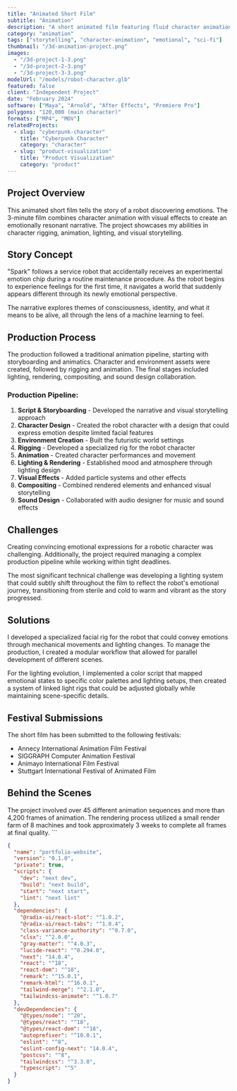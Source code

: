 ```yaml
---
title: "Animated Short Film"
subtitle: "Animation"
description: "A short animated film featuring fluid character animations and visual effects for storytelling."
category: "animation"
tags: ["storytelling", "character-animation", "emotional", "sci-fi"]
thumbnail: "/3d-animation-project.png"
images: 
  - "/3d-project-1-3.png"
  - "/3d-project-2-3.png"
  - "/3d-project-3-3.png"
modelUrl: "/models/robot-character.glb"
featured: false
client: "Independent Project"
date: "February 2024"
software: ["Maya", "Arnold", "After Effects", "Premiere Pro"]
polygons: "120,000 (main character)"
formats: ["MP4", "MOV"]
relatedProjects:
  - slug: "cyberpunk-character"
    title: "Cyberpunk Character"
    category: "character"
  - slug: "product-visualization"
    title: "Product Visualization"
    category: "product"
---
```


## Project Overview

This animated short film tells the story of a robot discovering emotions. The 3-minute film combines character animation with visual effects to create an emotionally resonant narrative. The project showcases my abilities in character rigging, animation, lighting, and visual storytelling.

## Story Concept

"Spark" follows a service robot that accidentally receives an experimental emotion chip during a routine maintenance procedure. As the robot begins to experience feelings for the first time, it navigates a world that suddenly appears different through its newly emotional perspective.

The narrative explores themes of consciousness, identity, and what it means to be alive, all through the lens of a machine learning to feel.

## Production Process

The production followed a traditional animation pipeline, starting with storyboarding and animatics. Character and environment assets were created, followed by rigging and animation. The final stages included lighting, rendering, compositing, and sound design collaboration.

### Production Pipeline:

1. **Script & Storyboarding** - Developed the narrative and visual storytelling approach
2. **Character Design** - Created the robot character with a design that could express emotion despite limited facial features
3. **Environment Creation** - Built the futuristic world settings
4. **Rigging** - Developed a specialized rig for the robot character
5. **Animation** - Created character performances and movement
6. **Lighting & Rendering** - Established mood and atmosphere through lighting design
7. **Visual Effects** - Added particle systems and other effects
8. **Compositing** - Combined rendered elements and enhanced visual storytelling
9. **Sound Design** - Collaborated with audio designer for music and sound effects

## Challenges

Creating convincing emotional expressions for a robotic character was challenging. Additionally, the project required managing a complex production pipeline while working within tight deadlines.

The most significant technical challenge was developing a lighting system that could subtly shift throughout the film to reflect the robot's emotional journey, transitioning from sterile and cold to warm and vibrant as the story progressed.

## Solutions

I developed a specialized facial rig for the robot that could convey emotions through mechanical movements and lighting changes. To manage the production, I created a modular workflow that allowed for parallel development of different scenes.

For the lighting evolution, I implemented a color script that mapped emotional states to specific color palettes and lighting setups, then created a system of linked light rigs that could be adjusted globally while maintaining scene-specific details.

## Festival Submissions

The short film has been submitted to the following festivals:

- Annecy International Animation Film Festival
- SIGGRAPH Computer Animation Festival
- Animayo International Film Festival
- Stuttgart International Festival of Animated Film

## Behind the Scenes

The project involved over 45 different animation sequences and more than 4,200 frames of animation. The rendering process utilized a small render farm of 8 machines and took approximately 3 weeks to complete all frames at final quality.
\`\`\`

```package.json file="package.json"
{
  "name": "portfolio-website",
  "version": "0.1.0",
  "private": true,
  "scripts": {
    "dev": "next dev",
    "build": "next build",
    "start": "next start",
    "lint": "next lint"
  },
  "dependencies": {
    "@radix-ui/react-slot": "^1.0.2",
    "@radix-ui/react-tabs": "^1.0.4",
    "class-variance-authority": "^0.7.0",
    "clsx": "^2.0.0",
    "gray-matter": "^4.0.3",
    "lucide-react": "^0.294.0",
    "next": "14.0.4",
    "react": "^18",
    "react-dom": "^18",
    "remark": "^15.0.1",
    "remark-html": "^16.0.1",
    "tailwind-merge": "^2.1.0",
    "tailwindcss-animate": "^1.0.7"
  },
  "devDependencies": {
    "@types/node": "^20",
    "@types/react": "^18",
    "@types/react-dom": "^18",
    "autoprefixer": "^10.0.1",
    "eslint": "^8",
    "eslint-config-next": "14.0.4",
    "postcss": "^8",
    "tailwindcss": "^3.3.0",
    "typescript": "^5"
  }
}
